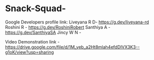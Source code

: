 # Snack-Squad-

Google Developers profile link:
   Liveyana R D- https://g.dev/liveyana-rd
   Roshini R - https://g.dev/RoshiniRobert
   Santhiya A - https://g.dev/SanthiyaSA
   Jincy W N - 

Video Demonstration link - https://drive.google.com/file/d/1M_yeb_a2Ht8mlah4efdDIVX3K3--g1oK/view?usp=sharing
